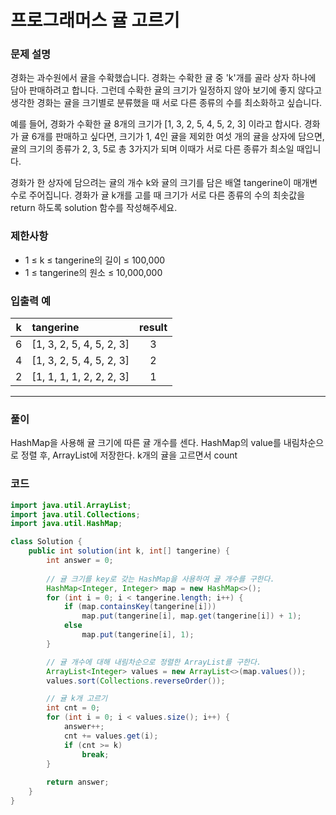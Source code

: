 # 프로그래머스 귤 고르기

### 문제 설명
경화는 과수원에서 귤을 수확했습니다. 경화는 수확한 귤 중 'k'개를 골라 상자 하나에 담아 판매하려고 합니다. 그런데 수확한 귤의 크기가 일정하지 않아 보기에 좋지 않다고 생각한 경화는 귤을 크기별로 분류했을 때 서로 다른 종류의 수를 최소화하고 싶습니다.

예를 들어, 경화가 수확한 귤 8개의 크기가 [1, 3, 2, 5, 4, 5, 2, 3] 이라고 합시다. 경화가 귤 6개를 판매하고 싶다면, 크기가 1, 4인 귤을 제외한 여섯 개의 귤을 상자에 담으면, 귤의 크기의 종류가 2, 3, 5로 총 3가지가 되며 이때가 서로 다른 종류가 최소일 때입니다.

경화가 한 상자에 담으려는 귤의 개수 k와 귤의 크기를 담은 배열 tangerine이 매개변수로 주어집니다. 경화가 귤 k개를 고를 때 크기가 서로 다른 종류의 수의 최솟값을 return 하도록 solution 함수를 작성해주세요.

### 제한사항
- 1 ≤ k ≤ tangerine의 길이 ≤ 100,000
- 1 ≤ tangerine의 원소 ≤ 10,000,000

### 입출력 예
|k|tangerine|result|
|:-:|:-|:-:|
|6|[1, 3, 2, 5, 4, 5, 2, 3]|3|
|4|[1, 3, 2, 5, 4, 5, 2, 3]|2|
|2|[1, 1, 1, 1, 2, 2, 2, 3]|1|

---

### 풀이
HashMap을 사용해 귤 크기에 따른 귤 개수를 센다.
HashMap의 value를 내림차순으로 정렬 후, ArrayList에 저장한다.
k개의 귤을 고르면서 count

### 코드
```java
import java.util.ArrayList;
import java.util.Collections;
import java.util.HashMap;

class Solution {
    public int solution(int k, int[] tangerine) {
        int answer = 0;
        
        // 귤 크기를 key로 갖는 HashMap을 사용하여 귤 개수를 구한다.
		HashMap<Integer, Integer> map = new HashMap<>();
		for (int i = 0; i < tangerine.length; i++) {
			if (map.containsKey(tangerine[i]))
				map.put(tangerine[i], map.get(tangerine[i]) + 1);
			else
				map.put(tangerine[i], 1);
		}

		// 귤 개수에 대해 내림차순으로 정렬한 ArrayList를 구한다.
		ArrayList<Integer> values = new ArrayList<>(map.values());
		values.sort(Collections.reverseOrder());

		// 귤 k개 고르기
		int cnt = 0;
		for (int i = 0; i < values.size(); i++) {
			answer++;
			cnt += values.get(i);
			if (cnt >= k)
				break;
		}
        
        return answer;
    }
}
```